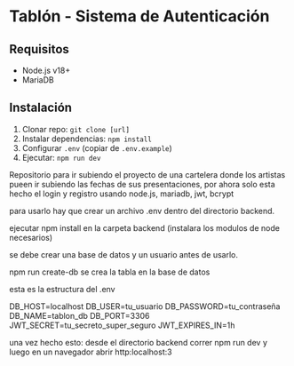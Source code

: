# Tablón - Sistema de Autenticación

## Requisitos
- Node.js v18+
- MariaDB

## Instalación
1. Clonar repo: `git clone [url]`
2. Instalar dependencias: `npm install`
3. Configurar `.env` (copiar de `.env.example`)
4. Ejecutar: `npm run dev`


Repositorio para ir subiendo el proyecto de una cartelera donde los artistas pueen ir subiendo las fechas de sus presentaciones, 
por ahora solo esta hecho el login y registro usando node.js, mariadb, jwt, bcrypt


para usarlo hay que crear un archivo .env dentro del directorio backend. 

ejecutar npm install en la carpeta backend
(instalara los modulos de node necesarios)

se debe crear una base de datos y un usuario antes de usarlo.



npm run create-db se crea la tabla en la base de datos





esta es la estructura del .env

DB_HOST=localhost
DB_USER=tu_usuario
DB_PASSWORD=tu_contraseña
DB_NAME=tablon_db
DB_PORT=3306
JWT_SECRET=tu_secreto_super_seguro
JWT_EXPIRES_IN=1h


una vez hecho esto:
desde el directorio backend correr
npm run dev
y luego en un navegador abrir
http:localhost:3